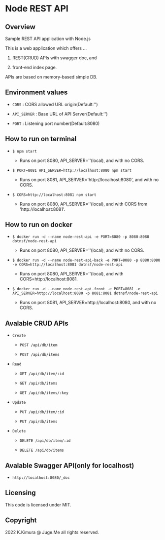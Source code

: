 # Node REST API

## Overview

Sample REST API application with Node.js

This is a web application which offers ...

1. REST(CRUD) APIs with swagger doc, and

2. front-end index page.

APIs are based on memory-based simple DB.


## Environment values

  - `CORS` : CORS allowed URL origin(Default:'')

  - `API_SERVER` : Base URL of API Server(Default:'')

  - `PORT` : Listening port number(Default:8080)


## How to run on terminal

- `$ npm start`

  - Runs on port 8080, API_SERVER=''(local), and with no CORS.

- `$ PORT=8081 API_SERVER=http://localhost:8080 npm start`

  - Runs on port 8081, API_SERVER='http://localhost:8080', and with no CORS.

- `$ CORS=http://localhost:8081 npm start`

  - Runs on port 8080, API_SERVER=''(local), and with CORS from 'http://localhost:8081'.


## How to run on docker

- `$ docker run -d --name node-rest-api -e PORT=8080 -p 8080:8080 dotnsf/node-rest-api`

  - Runs on port 8080, API_SERVER=''(local), and with no CORS.

- `$ docker run -d --name node-rest-api-back -e PORT=8080 -p 8080:8080 -e CORS=http://localhost:8081 dotnsf/node-rest-api`

  - Runs on port 8080, API_SERVER=''(local), and with CORS=http://localhost:8081.

- `$ docker run -d --name node-rest-api-front -e PORT=8081 -e API_SERVER=http://localhost:8080 -p 8081:8081 dotnsf/node-rest-api`

  - Runs on port 8081, API_SERVER=http://localhost:8080, and with no CORS.


## Avalable CRUD APIs

- `Create`

  - `POST /api/db/item`

  - `POST /api/db/items`

- `Read`

  - `GET /api/db/item/:id`

  - `GET /api/db/items`

  - `GET /api/db/items/:key`

- `Update`

  - `PUT /api/db/item/:id`

  - `PUT /api/db/items`

- `Delete`

  - `DELETE /api/db/item/:id`

  - `DELETE /api/db/items`


## Avalable Swagger API(only for localhost)

- `http://localhost:8080/_doc`


## Licensing

This code is licensed under MIT.


## Copyright

2022 K.Kimura @ Juge.Me all rights reserved.

